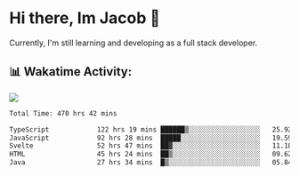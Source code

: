 # Hi there, Im Jacob 👋
Currently, I'm still learning and developing as a full stack developer.

## 📊 Wakatime Activity:

![](https://wakatime.com/share/@bfeff6fe-7f39-433c-bc17-53e716b9a274/c1084c79-5b1a-4658-a9e1-8a8ffabbc873.svg)

<!--START_SECTION:waka-->

```txt
Total Time: 470 hrs 42 mins

TypeScript            122 hrs 19 mins ██████▒░░░░░░░░░░░░░░░░░░   25.92 %
JavaScript            92 hrs 28 mins  █████░░░░░░░░░░░░░░░░░░░░   19.59 %
Svelte                52 hrs 47 mins  ██▓░░░░░░░░░░░░░░░░░░░░░░   11.18 %
HTML                  45 hrs 24 mins  ██▒░░░░░░░░░░░░░░░░░░░░░░   09.62 %
Java                  27 hrs 34 mins  █▒░░░░░░░░░░░░░░░░░░░░░░░   05.84 %
```

<!--END_SECTION:waka-->
